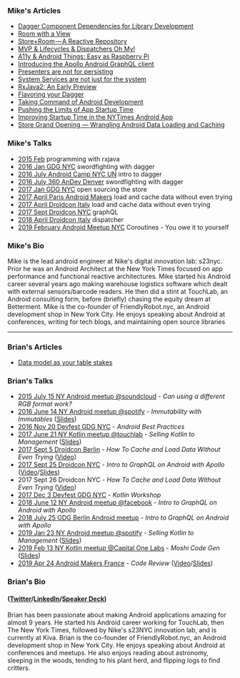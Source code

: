 ### Mike's Articles

* [Dagger Component Dependencies for Library Development](https://medium.com/@theMikhail/dagger-component-dependencies-for-library-development-e2df7ce68233)
* [Room with a View](https://medium.com/s23nyc-tech/room-with-a-view-8cc759b312cb)
* [Store+Room — A Reactive Repository](https://medium.com/s23nyc-tech/storeroom-a8d6391bccb7)
* [MVP & Lifecycles & Dispatchers Oh My!](https://medium.com/s23nyc-tech/mvp-lifecycles-dispatchers-oh-my-19eda37a1a52)
* [A11y & Android Things: Easy as Raspberry Pi](https://medium.com/@theMikhail/a11y-android-things-easy-as-raspberry-pi-b943812a3098)
* [Introducing the Apollo Android GraphQL client](https://blog.apollographql.com/launching-apollo-graphql-on-android-40ee0b5789bd)
* [Presenters are not for persisting](https://hackernoon.com/presenters-are-not-for-persisting-f537a2cc7962)
* [System Services are not just for the system](https://medium.com/@theMikhail/system-services-are-not-just-for-the-system-ce33aab4594a)
* [RxJava2: An Early Preview](https://medium.com/@theMikhail/rxjava2-an-early-preview-5b05de46b07)
* [Flavoring your Dagger](https://medium.com/@theMikhail/flavoring-your-dagger-14ab8bcef9f8)
* [Taking Command of Android Development](https://medium.com/@theMikhail/take-command-of-android-development-9411af8cf571)
* [Pushing the Limits of App Startup Time](http://blog.nimbledroid.com/2016/04/20/pushing-limits-of-app-startup-time.html)
* [Improving Startup Time in the NYTimes Android App](https://open.blogs.nytimes.com/2016/02/11/improving-startup-time-in-the-nytimes-android-app/)
* [Store Grand Opening — Wrangling Android Data Loading and Caching](https://open.blogs.nytimes.com/2017/01/13/store-grand-opening-wrangling-android-data-loading-and-caching/)



### Mike's Talks

* [2015 Feb](https://www.slideshare.net/nakhimovich/intro-to-functional-programming-with-rxjava) programming with rxjava
* [2016 Jan GDG NYC](https://www.slideshare.net/nakhimovich/sword-fighting-with-dagger-gdgnyc-jan-2016) swordfighting with dagger
* [2016 July Android Camp NYC UN](https://www.youtube.com/watch?v=X1JzdMbVu94) intro to dagger
* [2016 July 360 AnDev Denver](https://www.youtube.com/watch?v=_neAwAv9JzY) swordfighting with dagger
* [2017 Jan GDG NYC](https://www.slideshare.net/nakhimovich/open-sourcing-the-store) open sourcing the store
* [2017 April Paris Android Makers](https://www.youtube.com/watch?v=G1MebI2k9aA) load and cache data without even trying
* [2017 April Droidcon Italy](https://www.youtube.com/watch?v=TvsOsgd0--c) load and cache data without even trying
* [2017 Sept Droidcon NYC](https://www.youtube.com/watch?v=ugUFKB1LsNE) graphQL
* [2018 April Droidcon Italy](https://www.youtube.com/watch?v=kmw5dXo3QcQ) dispatcher
* [2019 February Android Meetup NYC](https://www.meetup.com/nyandroiddevelopers/events/258500206/) Coroutines -  You owe it to yourself


### Mike's Bio

Mike is the lead android engineer at Nike's digital innovation lab: s23nyc. Prior he was an Android Architect at the New York Times focused on app performance and functional reactive architectures. Mike started his Android career several years ago making warehouse logistics software which dealt with external sensors/barcode readers. He then did a stint at TouchLab, an Android consulting form, before (briefly) chasing the equity dream at Betterment. Mike is the co-founder of FriendlyRobot.nyc, an Android development shop in New York City. He enjoys speaking about Android at conferences, writing for tech blogs, and maintaining open source libraries

-------------------------------------------------------------------------------------------------------------------

### Brian's Articles

* [Data model as your table stakes](https://medium.com/s23nyc-tech/data-model-as-your-table-stakes-6937c95e7039)

### Brian's Talks

* [2015 July 15 NY Android meetup @soundcloud](https://www.meetup.com/nyandroiddevelopers/events/223745971/) - _Can using a different RGB format work?_ 
* [2016 June 14 NY Android meetup @spotify](https://www.meetup.com/nyandroiddevelopers/events/230899062/comments/466570096/)  - *Immutability with Immutables* ([Slides](https://speakerdeck.com/brianplummer/immutability-with-immutables))
* [2016 Nov 20 Devfest GDG NYC](https://www.meetup.com/gdgnyc/events/235192312/) - _Android Best Practices_ 
* [2017 June 21 NY Kotlin meetup @touchlab](https://www.meetup.com/New-York-Kotlin-Meetup/events/240613564/) - *Selling Kotlin to Management* ([Slides](https://speakerdeck.com/brianplummer/selling-kotlin-to-management))
* [2017 Sept 5 Droidcon Berlin](https://berlin2017.droidcon.cod.newthinking.net/en/sessions/how-cache-and-load-data-without-even-trying) - *How To Cache and Load Data Without Even Trying* ([Video](https://www.youtube.com/watch?v=BGtRhqmZ1SE))
* [2017 Sept 25 Droidcon NYC](https://twitter.com/droidconNYC/status/908008614534754305) - *Intro to GraphQL on Android with Apollo* ([Video](https://www.youtube.com/watch?v=ugUFKB1LsNE)/[Slides](https://www.slideshare.net/nakhimovich/intro-to-graphql-on-android-with-apollo-droidconnyc-2017))
* 2017 Sept 26 Droidcon NYC - *How To Cache and Load Data Without Even Trying* ([Video](https://www.youtube.com/watch?v=HVFJiD9lqvc))
* [2017 Dec 3 Devfest GDG NYC](https://devfestnyc.com/schedule/day2) - *Kotlin Workshop*
* [2018 June 12 NY Android meetup @facebook](https://www.meetup.com/nyandroiddevelopers/events/251240757/) - *Intro to GraphQL on Android with Apollo*
* [2018 July 25 GDG Berlin Android meetup](https://www.meetup.com/GDG-Berlin-Android/events/fvvctlyxkbhc/) - *Intro to GraphQL on Android with Apollo*
* [2019 Jan 23 NY Android meetup @spotify](https://www.meetup.com/nyandroiddevelopers/events/257755480/) - *Selling Kotlin to Management* ([Slides](https://speakerdeck.com/brianplummer/selling-kotlin-to-management))
* [2019 Feb 13 NY Kotlin meetup @Capital One Labs](https://www.meetup.com/New-York-Kotlin-Meetup/events/258684498/) - *Moshi Code Gen* ([Slides](https://speakerdeck.com/brianplummer/moshis-kotlin-codegen)) 
* [2019 Apr 24 Android Makers France](https://androidmakers.fr/schedule/2019-04-24?sessionId=TGV-6847) - *Code Review* ([Video](https://www.youtube.com/watch?v=iQEZQ4AYGIg)/[Slides](https://speakerdeck.com/brianplummer/getting-the-most-out-of-code-review))

### Brian's Bio 
#### ([Twitter](https://twitter.com/plummermakes)/[LinkedIn](https://www.linkedin.com/in/brian-plummer-a566822/)/[Speaker Deck](https://speakerdeck.com/brianplummer))

Brian has been passionate about making Android applications amazing for almost 9 years. He started his Android career working for TouchLab, then The New York Times, followed by Nike's s23NYC innovation lab, and is currently at Kiva. Brian is the co-founder of FriendlyRobot.nyc, an Android development shop in New York City. He enjoys speaking about Android at conferences and meetups. He also enjoys reading about astronomy, sleeping in the woods, tending to his plant herd, and flipping logs to find critters.
